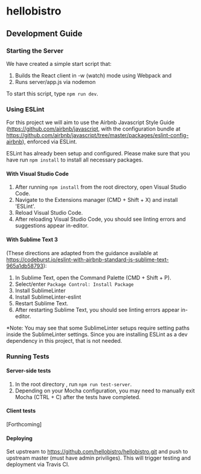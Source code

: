 # hellobistro

## Development Guide

### Starting the Server

We have created a simple start script that:
1. Builds the React client in -w (watch) mode using Webpack and
2. Runs server/app.js via nodemon

To start this script, type `npm run dev`.

### Using ESLint

For this project we will aim to use the Airbnb Javascript Style Guide (https://github.com/airbnb/javascript, with the configuration bundle at https://github.com/airbnb/javascript/tree/master/packages/eslint-config-airbnb), enforced via ESLint. 

ESLint has already been setup and configured. Please make sure that you have run `npm install` to install all necessary packages.

#### With Visual Studio Code

1. After running `npm install` from the root directory, open Visual Studio Code.
2. Navigate to the Extensions manager (CMD + Shift + X) and install 'ESLint'. 
3. Reload Visual Studio Code. 
4. After reloading Visual Studio Code, you should see linting errors and suggestions appear in-editor.

#### With Sublime Text 3

(These directions are adapted from the guidance available at https://codeburst.io/eslint-with-airbnb-standard-js-sublime-text-965a1db58793):

1. In Sublime Text, open the Command Palette (CMD + Shift + P).
2. Select/enter `Package Control: Install Package`
3. Install SublimeLinter
4. Install SublimeLinter-eslint
5. Restart Sublime Text.
6. After restarting Sublime Text, you should see linting errors appear in-editor.

*Note: You may see that some SublimeLinter setups require setting paths inside the SublimeLinter settings. Since you are installing ESLint as a dev dependency in this project, that is not needed. 

### Running Tests

#### Server-side tests

1. In the root directory , run `npm run test-server`.
2. Depending on your Mocha configuration, you may need to manually exit Mocha (CTRL + C) after the tests have completed.

#### Client tests

[Forthcoming]

#### Deploying
Set upstream to https://github.com/hellobistro/hellobistro.git and push to upstream master (must have admin priviliges). This will trigger testing and deployment via Travis CI.

